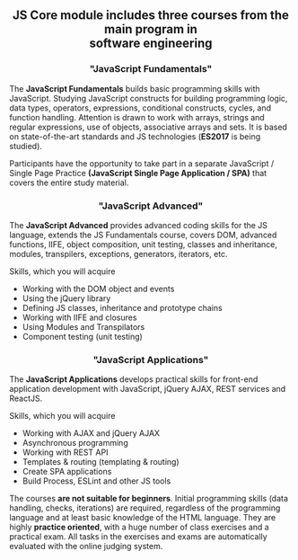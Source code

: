 <br/>

## <p align="center"> <b>JS Core</b> module includes three courses from the main program in </br>software engineering<p>

###  <p align="center">"JavaScript Fundamentals"
The <b>JavaScript Fundamentals</b> builds basic programming skills with JavaScript. Studying JavaScript constructs for building programming logic, data types, operators, expressions, conditional constructs, cycles, and function handling. Attention is drawn to work with arrays, strings and regular expressions, use of objects, associative arrays and sets. It is based on state-of-the-art standards and JS technologies (<b>ES2017</b> is being studied).

Participants have the opportunity to take part in a separate JavaScript / Single Page Practice <b>(JavaScript Single Page Application / SPA)</b> that covers the entire study material.

###  <p align="center">"JavaScript Advanced"
The <b>JavaScript Advanced</b> provides advanced coding skills for the JS language, extends the JS Fundamentals course, covers DOM, advanced functions, IIFE, object composition, unit testing, classes and inheritance, modules, transpilers, exceptions, generators, iterators, etc.

Skills, which you will acquire
<ul>
<li>Working with the DOM object and events</li>
<li>Using the jQuery library</li>
<li>Defining JS classes, inheritance and prototype chains</li>
<li>Working with IIFE and closures</li>
<li>Using Modules and Transpilators</li>
<li>Component testing (unit testing)</li>
</ul>

###  <p align="center">"JavaScript Applications"
The <b>JavaScript Applications</b> develops practical skills for front-end application development with JavaScript, jQuery AJAX, REST services and ReactJS.

Skills, which you will acquire
<ul>
<li>Working with AJAX and jQuery AJAX</li>
<li>Asynchronous programming</li>
<li>Working with REST API</li>
<li>Templates & routing (templating & routing)</li>
<li>Create SPA applications</li>
<li>Build Process, ESLint and other JS tools</li>
</ul>

The courses <b>are not suitable for beginners</b>. Initial programming skills (data handling, checks, iterations) are required, regardless of the programming language and at least basic knowledge of the HTML language. They are highly <b>practice oriented</b>, with a huge number of class exercises and a practical exam. All tasks in the exercises and exams are automatically evaluated with the online judging system.

